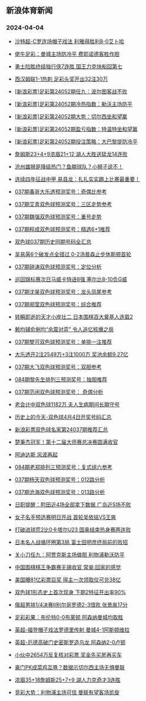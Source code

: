 ## 新浪体育新闻 
### 2024-04-04

+ [沙特超-C罗连场帽子戏法 利雅得胜利8-0艾卜哈](https://sports.sina.com.cn/g/pl/2024-04-03/doc-inaqnzya6477176.shtml)

+ [佬牛足彩：曼城主场防冷平 费耶诺德客胜作胆](https://sports.sina.com.cn/l/2024-04-03/doc-inaqpnpy3068292.shtml)

+ [勇士险胜终结独行侠7连胜 国王力克快船回第七](https://sports.sina.com.cn/basketball/nba/2024-04-03/doc-inaqpnpy3089830.shtml)

+ [西汉姆联1-1热刺 足彩头奖开出32注30万](https://sports.sina.com.cn/l/2024-04-03/doc-inaqnzxx5328549.shtml)

+ [[新浪彩票]足彩第24052期任九：波尔图客战不败](https://sports.sina.com.cn/l/2024-04-03/doc-inaqnzya6488409.shtml)

+ [[新浪彩票]足彩第24052期冷热指数：勒沃主场防平](https://sports.sina.com.cn/l/2024-04-03/doc-inaqnzya6489018.shtml)

+ [[新浪彩票]足彩第24052期大势：切尔西坐和望赢](https://sports.sina.com.cn/l/2024-04-03/doc-inaqnzxx5330030.shtml)

+ [[新浪彩票]足彩第24052期盈亏指数：特温特坐和望赢](https://sports.sina.com.cn/l/2024-04-03/doc-inaqnzye3265612.shtml)

+ [[新浪彩票]足彩第24052期投注策略：大巴黎提防冷平](https://sports.sina.com.cn/l/2024-04-03/doc-inaqphfw4198855.shtml)

+ [詹姆斯23+4+9浓眉21+12 湖人大胜送猛龙14连败](https://sports.sina.com.cn/basketball/nba/2024-04-03/doc-inaqpnpy3054826.shtml)

+ [沧州雄狮是降级热门？鱼腩球队？小狮子说不！](https://sports.sina.com.cn/china/2024-04-03/doc-inaqphfw4243089.shtml)

+ [连续四年征战中甲 易县龙：扎扎实实踢上比赛最重要！](https://sports.sina.com.cn/china/2024-04-03/doc-inaqpsvu6213406.shtml)

+ [037期春哥大乐透预测奖号：奇偶比参考](https://sports.sina.com.cn/l/2024-04-03/doc-inaqpnpw6293297.shtml)

+ [037期艾青双色球预测奖号：三区走势参考](https://sports.sina.com.cn/l/2024-04-03/doc-inaqpnpt5131120.shtml)

+ [037期魏强双色球预测奖号：重号走势](https://sports.sina.com.cn/l/2024-04-03/doc-inaqpnpy3062094.shtml)

+ [037期程成双色球预测奖号：精选6+1推荐](https://sports.sina.com.cn/l/2024-04-03/doc-inaqpnpy3060396.shtml)

+ [双色球037期历史同期号码全汇总](https://sports.sina.com.cn/l/2024-04-03/doc-inaqpsvy2154763.shtml)

+ [吴易昺6个破发点全错过 0-2汤普森止步休斯顿首轮](https://sports.sina.com.cn/tennis/atp/2024-04-03/doc-inaqpsvu6200174.shtml)

+ [037期钟涛双色球预测奖号：定位分析](https://sports.sina.com.cn/l/2024-04-03/doc-inaqpnpt5130806.shtml)

+ [巡回锦标赛次日马威卡特进8强 塞尔比8-10负G威](https://sports.sina.com.cn/others/snooker/2024-04-03/doc-inaqphha3166788.shtml)

+ [037期沈昊双色球预测奖号：龙头凤尾参考](https://sports.sina.com.cn/l/2024-04-03/doc-inaqpnpy3062378.shtml)

+ [037期郑莹双色球预测奖号：综合推荐](https://sports.sina.com.cn/l/2024-04-03/doc-inaqpnpt5129843.shtml)

+ [转瞬即逝的天才小岸壮二 日本围棋百大奠基人连载2](https://sports.sina.com.cn/go/2024-04-03/doc-inaqphfy6378437.shtml)

+ [赖均辅俞俐均“余震对弈” 令人追忆核爆之局](https://sports.sina.com.cn/go/2024-04-03/doc-inaqqcmu1980240.shtml)

+ [037期樊可双色球预测奖号：单挑一注推荐](https://sports.sina.com.cn/l/2024-04-03/doc-inaqpnpu4124443.shtml)

+ [大乐透开2注2549万+3注1000万 奖池余额9.27亿](https://sports.sina.com.cn/l/2024-04-03/doc-inaqqpzh3649409.shtml)

+ [037期大飞双色球预测奖号：双胆参考](https://sports.sina.com.cn/l/2024-04-03/doc-inaqpnpw6283931.shtml)

+ [084期黎先生排列三预测奖号：独胆推荐](https://sports.sina.com.cn/l/2024-04-03/doc-inaqpxcu2875113.shtml)

+ [037期范闲双色球预测奖号： 奇偶分析](https://sports.sina.com.cn/l/2024-04-03/doc-inaqpnpw6283167.shtml)

+ [老会计中双色球1182万 夫人生病期间长期守号](https://sports.sina.com.cn/l/2024-04-03/doc-inaqpnpu4145161.shtml)

+ [历史上的今天-双色球4月4日开奖号码汇总](https://sports.sina.com.cn/l/2024-04-03/doc-inaqpsvy2153738.shtml)

+ [新浪彩票双色球名家第24037期推荐汇总](https://sports.sina.com.cn/l/2024-04-03/doc-inaqpsvy2157099.shtml)

+ [楚秉杰冠军！第十二届大师赛总决赛圆满收官](https://sports.sina.com.cn/others/snooker/2024-04-03/doc-inaqqitq2700246.shtml)

+ [阿迪达斯 风波再起](https://sports.sina.com.cn/g/pl/2024-04-03/doc-inaqpnpw6276164.shtml)

+ [084期老郑排列三预测奖号：复式组六参考](https://sports.sina.com.cn/l/2024-04-03/doc-inaqpxcq3940388.shtml)

+ [037期杨天双色球预测奖号：012路分析](https://sports.sina.com.cn/l/2024-04-03/doc-inaqpnpw6284962.shtml)

+ [037期沧海双色球预测奖号：013路分析](https://sports.sina.com.cn/l/2024-04-03/doc-inaqpnpw6283764.shtml)

+ [日职提醒：町田近4场全部拿下数据 广岛近5场不败](https://sports.sina.com.cn/l/2024-04-03/doc-inaqphfw4213320.shtml)

+ [女子名手预选赛明日开战 首轮吴依铭VS王爽](https://sports.sina.com.cn/go/2024-04-03/doc-inaqqitn5922404.shtml)

+ [打破进球荒2比0卡塔尔U23 国奥结束热身赛两连败](https://sports.sina.com.cn/china/2024-04-03/doc-inaqphfy6387934.shtml)

+ [日本名人战循环圈第3局 富士田明彦终局前的败招](https://sports.sina.com.cn/go/2024-04-03/doc-inaqphfy6379940.shtml)

+ [关小刀任九：阿贾克斯主场做胆 利物浦勒沃防平](https://sports.sina.com.cn/l/2024-04-03/doc-inaqpxcq3957875.shtml)

+ [中国围棋棋王争霸赛无锡收官 常昊:回家的感觉](https://sports.sina.com.cn/go/2024-04-03/doc-inaqqpzq1771973.shtml)

+ [美国曝81亿彩票巨奖 得主一次领取仅可兑38亿](https://sports.sina.com.cn/l/2024-04-03/doc-inaqnzya6481615.shtml)

+ [双色球1形态史上首次现身 下期2特征开出率90%](https://sports.sina.com.cn/l/2024-04-03/doc-inaqpxcs6097108.shtml)

+ [俄超男排1/4决赛II别尔哥罗德2-3惜败 张景胤17分](https://sports.sina.com.cn/others/volleyball/2024-04-03/doc-inaqqpzq1766971.shtml)

+ [足彩彩果：布伦特0-0布莱顿 阿森纳曼城均取胜](https://sports.sina.com.cn/l/2024-04-04/doc-inaqrmfe1289796.shtml)

+ [英超-福登帽子戏法罗德里传射 曼城4-1阿斯顿维拉](https://sports.sina.com.cn/g/pl/2024-04-04/doc-inaqrmfa2124286.shtml)

+ [英超-厄德高破门史密斯罗造乌龙 阿森纳2-0卢顿](https://sports.sina.com.cn/g/pl/2024-04-04/doc-inaqrmfa2125148.shtml)

+ [小伙中2654万反复核对彩票 奖金先买房再买车](https://sports.sina.com.cn/l/2024-04-04/doc-inaqrmew3173009.shtml)

+ [豪门PK成菜鸡互啄？数据示切尔西主场无惧曼联](https://sports.sina.com.cn/l/2024-04-04/doc-inaqqcmn3863090.shtml)

+ [浓眉35+18詹姆斯25+7+9 湖人力克奇才3连胜](https://sports.sina.com.cn/basketball/nba/2024-04-04/doc-inaqrrnu3073984.shtml)

+ [竞彩大势：利物浦主场可信 曼联有望客场凯旋](https://sports.sina.com.cn/l/2024-04-04/doc-inaqrmfa2119832.shtml)


